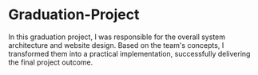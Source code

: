 # Graduation-Project
In this graduation project, I was responsible for the overall system architecture and website design. Based on the team's concepts, I transformed them into a practical implementation, successfully delivering the final project outcome.


